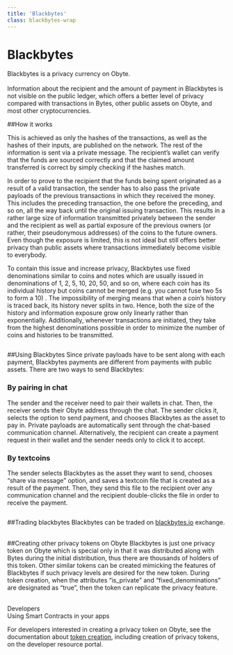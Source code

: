 ```yaml
---
title: 'Blackbytes'
class: blackbytes-wrap
---
```


# Blackbytes

<div class="sub-block">
    Blackbytes is a privacy currency on Obyte. <br>
    <br>
    Information about the recipient and the amount of payment in Blackbytes is not visible on the public ledger, 
    which offers a better level of privacy compared with transactions in Bytes, other public assets on Obyte, 
    and most other cryptocurrencies.
</div>

##How it works

<div class="flex-block">
    <div class="info-block">
        <p>
            This is achieved as only the hashes of the transactions, as well as the hashes of their inputs, are published on the network. The rest of the information is sent via a private message. The recipient’s wallet can verify that the funds are sourced correctly and that the claimed amount transferred is correct by simply checking if the hashes match.
        </p>
        <p>
            In order to prove to the recipient that the funds being spent originated as a result of a valid transaction, the sender has to also pass the private payloads of the previous transactions in which they received the money. This includes the preceding transaction, the one before the preceding, and so on, all the way back until the original issuing transaction. This results in a rather large size of information transmitted privately between the sender and the recipient as well as partial exposure of the previous owners (or rather, their pseudonymous addresses) of the coins to the future owners. Even though the exposure is limited, this is not ideal but still offers better privacy than public assets where transactions immediately become visible to everybody.
        </p>
        <p>
            To contain this issue and increase privacy, Blackbytes use fixed denominations similar to coins and notes which are usually issued in denominations of 1, 2, 5, 10, 20, 50, and so on, where each coin has its individual history but coins cannot be merged (e.g. you cannot fuse two 5s to form a 10) . The impossibility of merging means that when a coin’s history is traced back, its history never splits in two. Hence, both the size of the history and information exposure grow only linearly rather than exponentially. Additionally, whenever transactions are initiated, they take from the highest denominations possible in order to minimize the number of coins and histories to be transmitted.
        </p>
    </div>
    <div class="img-block">
        <img src="/user/themes/obyte/assets/blackbytes/img1.png" alt="">
    </div>    
</div>

##Using Blackbytes
Since private payloads have to be sent along with each payment, Blackbytes payments are different from payments with public assets. There are two ways to send Blackbytes:

<div class="blackbytes-details">
    <div class="blackbytes-block">
        <h3>By pairing in chat</h3>
        <p>
            The sender and the receiver need to pair their wallets in chat. Then, the receiver sends their Obyte address through the chat. The sender clicks it, selects the option to send payment, and chooses Blackbytes as the asset to pay in. Private payloads are automatically sent through the chat-based communication channel. Alternatively, the recipient can create a payment request in their wallet and the sender needs only to click it to accept.
        </p>
    </div>
    <div class="blackbytes-block">
        <h3>By textcoins</h3>
        <div class="d-flex">
            <p>
                The sender selects Blackbytes as the asset they want to send, chooses “share via message” option, and saves a textcoin file that is created as a result of the payment. Then, they send this file to the recipient over any communication channel and the recipient double-clicks the file in order to receive the payment.
            </p>
            <img src="/user/themes/obyte/assets/blackbytes/img2.png" alt="">
        </div>
    </div>
</div>

##Trading blackbytes
Blackbytes can be traded on <a target="_blank" href="https://blackbytes.io/">blackbytes.io</a> exchange.
<br><br>

##Creating other privacy tokens on Obyte
Blackbytes is just one privacy token on Obyte which is special only in that it was distributed along with Bytes during the initial distribution, thus there are thousands of holders of this token. Other similar tokens can be created mimicking the features of Blackbytes if such privacy levels are desired for the new token. During token creation, when the attributes “is_private” and “fixed_denominations” are designated as “true”, then the token can replicate the privacy feature.
<br><br>

<div class="dev-blog">
    <div class="dev-img-block">
        <img src="/user/themes/obyte/assets/chatbots/doc.svg" alt="">
    </div>
    <div class="info-block">
        <div class="cat">Developers</div>
        <div class="title">Using Smart Contracts in your apps</div>
        <p>
            For developers interested in creating a privacy token on Obyte, see the documentation about 
            <a href="">token creation</a>, including creation of privacy tokens, on the developer resource portal.
        </p>
    </div>
</div>
